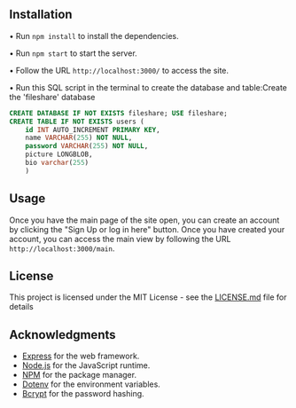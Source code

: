 ## Installation

• Run `npm install` to install the dependencies.

• Run `npm start` to start the server.

• Follow the URL `http://localhost:3000/` to access the site.

• Run this SQL script in the terminal to create the database and table:Create the 'fileshare' database

```sql
CREATE DATABASE IF NOT EXISTS fileshare; USE fileshare;
CREATE TABLE IF NOT EXISTS users (
    id INT AUTO_INCREMENT PRIMARY KEY,
    name VARCHAR(255) NOT NULL,
    password VARCHAR(255) NOT NULL,
    picture LONGBLOB,
    bio varchar(255)
    )
```

## Usage

Once you have the main page of the site open, you can create an account by clicking the "Sign Up or log in here" button. Once you have created your account, you can access the main view by following the URL `http://localhost:3000/main`.

## License

This project is licensed under the MIT License - see the [LICENSE.md](LICENSE.md) file for details

## Acknowledgments

- [Express](https://expressjs.com/) for the web framework.
- [Node.js](https://nodejs.org/en/) for the JavaScript runtime.
- [NPM](https://www.npmjs.com/) for the package manager.
- [Dotenv](https://www.npmjs.com/package/dotenv) for the environment variables.
- [Bcrypt](https://www.npmjs.com/package/bcrypt) for the password hashing.